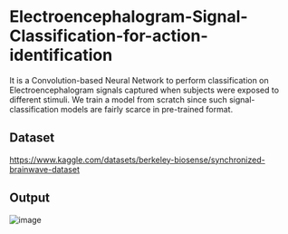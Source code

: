 # Electroencephalogram-Signal-Classification-for-action-identification
It is a Convolution-based Neural Network to perform classification on Electroencephalogram signals captured when subjects were exposed to different stimuli. We train a model from scratch since such signal-classification models are fairly scarce in pre-trained format.


## Dataset
https://www.kaggle.com/datasets/berkeley-biosense/synchronized-brainwave-dataset

## Output
![image](https://github.com/saicharan21-dev/Electroencephalogram-Signal-Classification-for-action-identification/assets/75615707/68ea67d5-33fd-48bf-8cbe-cdb024db0ae1)
